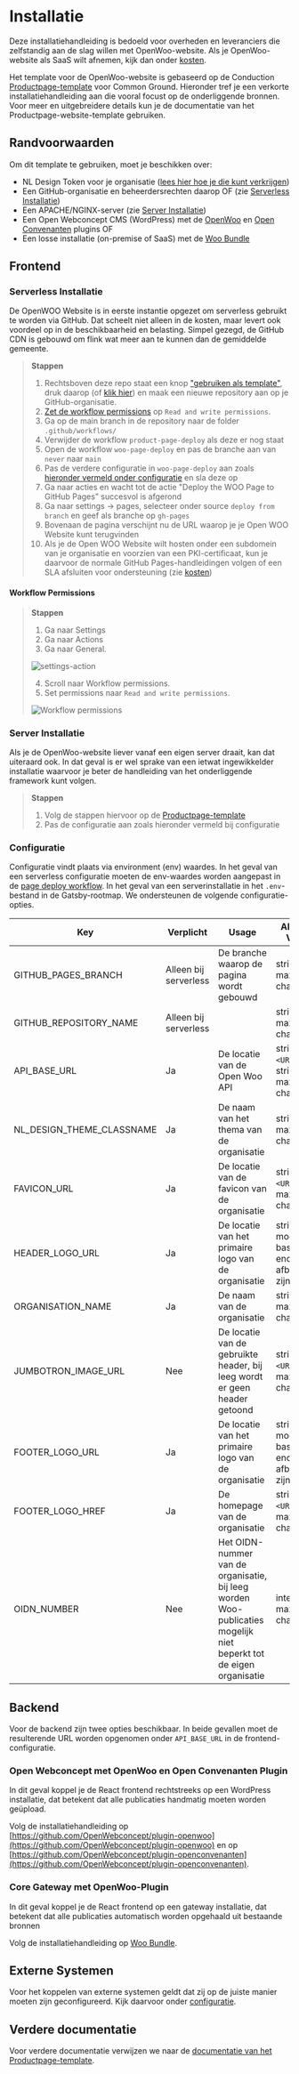 # Installatie

Deze installatiehandleiding is bedoeld voor overheden en leveranciers die zelfstandig aan de slag willen met OpenWoo-website. Als je OpenWoo-website als SaaS wilt afnemen, kijk dan onder [kosten](/docs/product/Kosten.md).

Het template voor de OpenWoo-website is gebaseerd op de Conduction [Productpage-template](https://github.com/ConductionNL/product-website-template) voor Common Ground. Hieronder tref je een verkorte installatiehandleiding aan die vooral focust op de onderliggende bronnen. Voor meer en uitgebreidere details kun je de documentatie van het Productpage-website-template gebruiken.

## Randvoorwaarden

Om dit template te gebruiken, moet je beschikken over:

- NL Design Token voor je organisatie ([lees hier hoe je die kunt verkrijgen](https://conductionnl.github.io/product-website-template/Features/NL_Design))
- Een GitHub-organisatie en beheerdersrechten daarop OF (zie [Serverless Installatie](#serverless-installatie))
- Een APACHE/NGINX-server (zie [Server Installatie](#server-installatie))
- Een Open Webconcept CMS (WordPress) met de [OpenWoo](https://github.com/OpenWebconcept/plugin-openwoo) en [Open Convenanten](https://github.com/OpenWebconcept/plugin-openconvenanten) plugins OF
- Een losse installatie (on-premise of SaaS) met de [Woo Bundle](https://github.com/ConductionNL/WooBundle/tree/main)

## Frontend

### Serverless Installatie

De OpenWOO Website is in eerste instantie opgezet om serverless gebruikt te worden via GitHub. Dat scheelt niet alleen in de kosten, maar levert ook voordeel op in de beschikbaarheid en belasting. Simpel gezegd, de GitHub CDN is gebouwd om flink wat meer aan te kunnen dan de gemiddelde gemeente.

> **Stappen**
>
> 1. Rechtsboven deze repo staat een knop ["gebruiken als template"](https://github.com/new?template_name=woo-website-template&template_owner=ConductionNL), druk daarop (of [klik hier](https://github.com/new?template_name=woo-website-template&template_owner=ConductionNL)) en maak een nieuwe repository aan op je GitHub-organisatie.
> 2. [Zet de workflow permissions](#workflow-permissions) op `Read and write permissions`.
> 3. Ga op de main branch in de repository naar de folder `.github/workflows/`
> 4. Verwijder de workflow `product-page-deploy` als deze er nog staat
> 5. Open de workflow `woo-page-deploy` en pas de branche aan van `never` naar `main`
> 6. Pas de verdere configuratie in `woo-page-deploy` aan zoals [hieronder vermeld onder configuratie](#configuratie) en sla deze op
> 7. Ga naar acties en wacht tot de actie "Deploy the WOO Page to GitHub Pages" succesvol is afgerond
> 8. Ga naar settings -> pages, selecteer onder source `deploy from branch` en geef als branche op `gh-pages`
> 9. Bovenaan de pagina verschijnt nu de URL waarop je je Open WOO Website kunt terugvinden
> 10. Als je de Open WOO Website wilt hosten onder een subdomein van je organisatie en voorzien van een PKI-certificaat, kun je daarvoor de normale GitHub Pages-handleidingen volgen of een SLA afsluiten voor ondersteuning (zie [kosten](/docs/product/Kosten.md))

#### Workflow Permissions

> **Stappen**
>
> 1. Ga naar Settings
> 2. Ga naar Actions
> 3. Ga naar General.
>
> ![settings-action](https://raw.githubusercontent.com/ConductionNL/woo-website-template/main/docs/techniek/settings-action.png)
>
> 4. Scroll naar Workflow permissions.
> 5. Set permissions naar `Read and write permissions`.
>
> ![Workflow permissions](https://raw.githubusercontent.com/ConductionNL/woo-website-template/main/docs/techniek/workflow-permissions.png)

### Server Installatie

Als je de OpenWoo-website liever vanaf een eigen server draait, kan dat uiteraard ook. In dat geval is er wel sprake van een ietwat ingewikkelder installatie waarvoor je beter de handleiding van het onderliggende framework kunt volgen.

> **Stappen**
>
> 1. Volg de stappen hiervoor op de [Productpage-template](https://github.com/ConductionNL/product-website-template)
> 2. Pas de configuratie aan zoals hieronder vermeld bij configuratie

### Configuratie

Configuratie vindt plaats via environment (env) waardes. In het geval van een serverless configuratie moeten de env-waardes worden aangepast in de [page deploy workflow](https://github.com/ConductionNL/woo-website-template/blob/main/.github/workflows/product-page-deploy.yml). In het geval van een serverinstallatie in het `.env`-bestand in de Gatsby-rootmap. We ondersteunen de volgende configuratie-opties.

| Key                       | Verplicht             | Usage                                                                                                              | Allowed Value                                        | Default / Example                                                                                |
| ------------------------- | --------------------- | ------------------------------------------------------------------------------------------------------------------ | ---------------------------------------------------- | ------------------------------------------------------------------------------------------------ |
| GITHUB_PAGES_BRANCH       | Alleen bij serverless | De branche waarop de pagina wordt gebouwd                                                                          | string, max 255 characters                           | gh-pages                                                                                         |
| GITHUB_REPOSITORY_NAME    | Alleen bij serverless |                                                                                                                    | string, max 255 characters                           | `${{ github.event.repository.name }}`                                                            |
| API_BASE_URL              | Ja                    | De locatie van de Open Woo API                                                                                     | string `<URL>`, string, max 255 characters             | "<https://api.gateway.commonground.nu/api>"                                                      |
| NL_DESIGN_THEME_CLASSNAME | Ja                    | De naam van het thema van de organisatie                                                                           | string, max 255 characters                           | "conduction-theme"                                                                               |
| FAVICON_URL               | Ja                    | De locatie van de favicon van de organisatie                                                                       | string `<URL>`, max 255 characters                     | "<https://conduction.nl/wp-content/uploads/2021/07/cropped-favicon-32x32.png>"                   |
| HEADER_LOGO_URL           | Ja                    | De locatie van het primaire logo van de organisatie                                                                | string, moet een base encoded afbeelding zijn OF url | "<https://conduction.nl/wp-content/uploads/2021/07/cropped-conductionlogo-1.png>"                |
| ORGANISATION_NAME         | Ja                    | De naam van de organisatie                                                                                         | string, max 255 characters                           | "Conduction"                                                                                     |
| JUMBOTRON_IMAGE_URL       | Nee                   | De locatie van de gebruikte header, bij leeg wordt er geen header getoond                                          | string `<URL>`, max 255 characters                     | "<https://www.conduction.nl/wp-content/uploads/2021/07/cropped-Conduction_HOME_0000_afb1-1.png>" |
| FOOTER_LOGO_URL           | Ja                    | De locatie van het primaire logo van de organisatie                                                                | string, moet een base encoded afbeelding zijn OF url | ...                                                                                              |
| FOOTER_LOGO_HREF          | Ja                    | De homepage van de organisatie                                                                                     | string `<URL>`, max 255 characters                     | "<https://conduction.nl/>"                                                                       |
| OIDN_NUMBER               | Nee                   | Het OIDN-nummer van de organisatie, bij leeg worden Woo-publicaties mogelijk niet beperkt tot de eigen organisatie | integer, max 16 characters                           | 1234567890                                                                                       |

## Backend

Voor de backend zijn twee opties beschikbaar. In beide gevallen moet de resulterende URL worden opgenomen onder `API_BASE_URL` in de frontend-configuratie.

### Open Webconcept met OpenWoo en Open Convenanten Plugin

In dit geval koppel je de React frontend rechtstreeks op een WordPress installatie, dat betekent dat alle publicaties handmatig moeten worden geüpload.

Volg de installatiehandleiding op [https://github.com/OpenWebconcept/plugin-openwoo](https://github.com/OpenWebconcept/plugin-openwoo) en op [https://github.com/OpenWebconcept/plugin-openconvenanten](https://github.com/OpenWebconcept/plugin-openconvenanten).

### Core Gateway met OpenWoo-Plugin

In dit geval koppel je de React frontend op een gateway installatie, dat betekent dat alle publicaties automatisch worden opgehaald uit bestaande bronnen

Volg de installatiehandleiding op [Woo Bundle](https://github.com/ConductionNL/WooBundle/tree/main).

## Externe Systemen

Voor het koppelen van externe systemen geldt dat zij op de juiste manier moeten zijn geconfigureerd. Kijk daarvoor onder [configuratie](Configuratie.md).

## Verdere documentatie

Voor verdere documentatie verwijzen we naar de [documentatie van het Productpage-template](https://conductionnl.github.io/product-website-template/).
